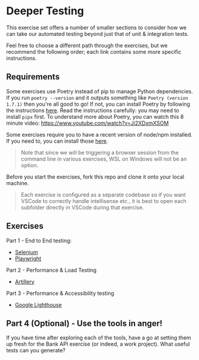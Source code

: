 # Deeper Testing

This exercise set offers a number of smaller sections to consider how we can take our automated testing beyond just that of unit & integration tests.

Feel free to choose a different path through the exercises, but we recommend the following order; each link contains some more specific instructions.

## Requirements

Some exercises use Poetry instead of pip to manage Python dependencies. If you run `poetry --version` and it outputs something like `Poetry (version 1.7.1)` then you're all good to go!
If not, you can install Poetry by following the instructions [here](https://python-poetry.org/docs/#installation). Read the instructions carefully: you may need to install `pipx` first.
To understand more about Poetry, you can watch this 8 minute video: https://www.youtube.com/watch?v=Ji2XDxmXSOM

Some exercises require you to have a recent version of node/npm installed. If you need to, you can install those [here](https://nodejs.org/en/download/).

> Note that since we will be triggering a browser session from the command line in various exercises, WSL on Windows will not be an option.

Before you start the exercises, fork this repo and clone it onto your local machine.

> Each exercise is configured as a separate codebase so if you want VSCode to correctly handle intellisense etc., it is best to open each subfolder directly in VSCode during that exercise.

## Exercises

Part 1 - End to End testing:
* [Selenium](./e2e-selenium/Readme.md)
* [Playwright](./playwright/Readme.md)

Part 2 - Performance & Load Testing
* [Artillery](./artillery/Readme.md)

Part 3 - Performance & Accessibility testing
* [Google Lighthouse](./lighthouse/Readme.md)

## Part 4 (Optional) - Use the tools in anger!

If you have time after exploring each of the tools, have a go at setting them up fresh for the Bank API exercise (or indeed, a work project). What useful tests can you generate?

